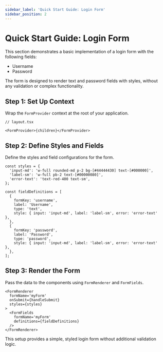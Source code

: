 ```yaml
---
sidebar_label: 'Quick Start Guide: Login Form'
sidebar_position: 2
---
```


# Quick Start Guide: Login Form

This section demonstrates a basic implementation of a login form with the following fields:

- Username
- Password

The form is designed to render text and password fields with styles, without any validation or complex functionality.

## Step 1: Set Up Context

Wrap the `FormProvider` context at the root of your application.

```tsx
// layout.tsx

<FormProvider>{children}</FormProvider>
```

## Step 2: Define Styles and Fields

Define the styles and field configurations for the form.

```tsx
const styles = {
  'input-md': 'w-full rounded-md p-2 bg-[#44444430] text-[#000000]',
  'label-sm': 'w-full pb-2 text-[#00000080]',
  'error-text': 'text-red-400 text-sm',
};

const fieldDefinitions = [
  {
    formKey: 'username',
    label: 'Username',
    type: 'text',
    style: { input: 'input-md', label: 'label-sm', error: 'error-text' },
  },
  {
    formKey: 'password',
    label: 'Password',
    type: 'password',
    style: { input: 'input-md', label: 'label-sm', error: 'error-text' },
  },
];
```

## Step 3: Render the Form

Pass the data to the components using `FormRenderer` and `FormFields`.

```tsx
<FormRenderer
  formName='myForm'
  onSubmit={handleSubmit}
  styles={styles}
>
  <FormFields
    formName='myForm'
    definitions={fieldDefinitions}
  />
</FormRenderer>
```

This setup provides a simple, styled login form without additional validation logic.
